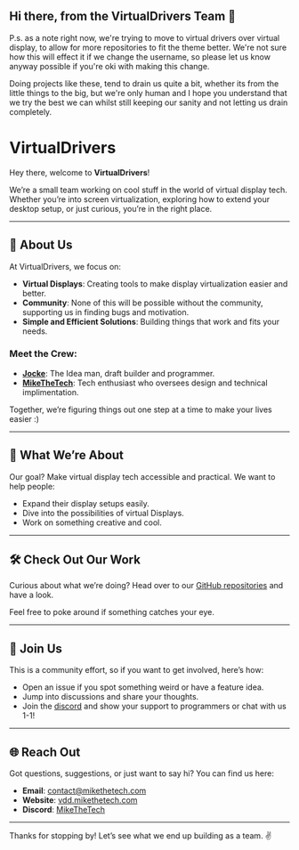 ## Hi there, from the VirtualDrivers Team  👋

P.s. as a note right now, we're trying to move to virtual drivers over virtual display, to allow for more repositories to fit the theme better. We're not sure how this will effect it if we change the username, so please let us know anyway possible if you're oki with making this change.

Doing projects like these, tend to drain us quite a bit, whether its from the little things to the big, but we're only human and I hope you understand that we try the best we can whilst still keeping our sanity and not letting us drain completely. 

<!--

**Here are some ideas to get you started:**

🙋‍♀️ A short introduction - what is your organization all about?
🌈 Contribution guidelines - how can the community get involved?
👩‍💻 Useful resources - where can the community find your docs? Is there anything else the community should know?
🍿 Fun facts - what does your team eat for breakfast?
🧙 Remember, you can do mighty things with the power of [Markdown](https://docs.github.com/github/writing-on-github/getting-started-with-writing-and-formatting-on-github/basic-writing-and-formatting-syntax)
-->

# VirtualDrivers

Hey there, welcome to **VirtualDrivers**!  

We’re a small team working on cool stuff in the world of virtual display tech. Whether you’re into screen virtualization, exploring how to extend your desktop setup, or just curious, you’re in the right place.  

---

## 🌟 About Us

At VirtualDrivers, we focus on:

- **Virtual Displays**: Creating tools to make display virtualization easier and better.
- **Community**: None of this will be possible without the community, supporting us in finding bugs and motivation.
- **Simple and Efficient Solutions**: Building things that work and fits your needs.

### Meet the Crew:

- **[Jocke](https://github.com/zjoasan)**: The Idea man, draft builder and programmer.
- **[MikeTheTech](https://github.com/itsmikethetech)**: Tech enthusiast who oversees design and technical implimentation.

Together, we’re figuring things out one step at a time to make your lives easier :)

---

## 🎯 What We’re About

Our goal? Make virtual display tech accessible and practical. We want to help people:

- Expand their display setups easily.
- Dive into the possibilities of virtual Displays.
- Work on something creative and cool.

---

## 🛠️ Check Out Our Work

Curious about what we’re doing? Head over to our [GitHub repositories](https://github.com/VirtualDisplay/repositories) and have a look.  

Feel free to poke around if something catches your eye.

---

## 🤝 Join Us

This is a community effort, so if you want to get involved, here’s how:

- Open an issue if you spot something weird or have a feature idea.  
- Jump into discussions and share your thoughts.  
- Join the [discord](https://discord.com/invite/PEtHUGJSWQ) and show your support to programmers or chat with us 1-1!

---


## 🌐 Reach Out

Got questions, suggestions, or just want to say hi? You can find us here:  

- **Email**: [contact@mikethetech.com](mailto:contact@mikethetech.com)  
- **Website**: [vdd.mikethetech.com](http://vdd.mikethetech.com)
- **Discord**: [MikeTheTech](https://discord.com/invite/PEtHUGJSWQ)

---

Thanks for stopping by! Let’s see what we end up building as a team. ✌️
